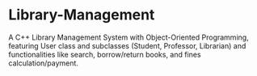 # Library-Management
A C++ Library Management System with Object-Oriented Programming, featuring User class and subclasses (Student, Professor, Librarian) and functionalities like search, borrow/return books, and fines calculation/payment.
